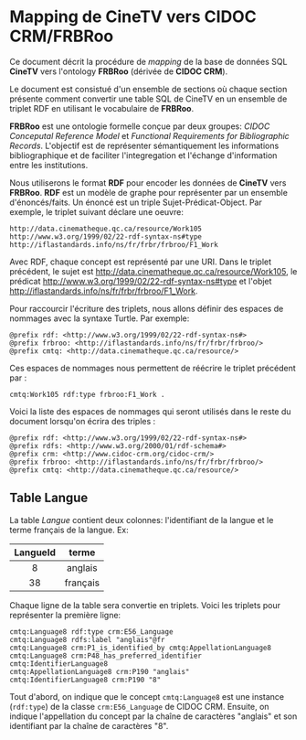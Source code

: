 # Mapping de CineTV vers CIDOC CRM/FRBRoo

Ce document décrit la procédure de *mapping* de la base de données SQL **CineTV** vers l'ontology **FRBRoo** (dérivée de **CIDOC CRM**).

Le document est consistué d'un ensemble de sections où chaque section présente comment convertir une table SQL de CineTV en un ensemble de triplet RDF en utilisant le vocabulaire de **FRBRoo**.

**FRBRoo** est une ontologie formelle conçue par deux groupes: *CIDOC Conceputal Reference Model* et *Functional Requirements for Bibliographic Records*. L'objectif est de représenter sémantiquement les informations bibliographique et de faciliter l'integregation et l'échange d'information entre les institutions.

Nous utiliserons le format **RDF** pour encoder les données de **CineTV** vers **FRBRoo**. **RDF** est un modèle de graphe pour représenter par un ensemble d'énoncés/faits. Un énoncé est un triple Sujet-Prédicat-Object. Par exemple, le triplet suivant déclare une oeuvre:

```
http://data.cinematheque.qc.ca/resource/Work105 http://www.w3.org/1999/02/22-rdf-syntax-ns#type http://iflastandards.info/ns/fr/frbr/frbroo/F1_Work
```

Avec RDF, chaque concept est représenté par une URI. Dans le triplet précédent, le sujet est http://data.cinematheque.qc.ca/resource/Work105, le prédicat http://www.w3.org/1999/02/22-rdf-syntax-ns#type et l'objet http://iflastandards.info/ns/fr/frbr/frbroo/F1_Work.

Pour raccourcir l'écriture des triplets, nous allons définir des espaces de nommages avec la syntaxe Turtle. Par exemple:

```
@prefix rdf: <http://www.w3.org/1999/02/22-rdf-syntax-ns#>
@prefix frbroo: <http://iflastandards.info/ns/fr/frbr/frbroo/>
@prefix cmtq: <http://data.cinematheque.qc.ca/resource/>
```

Ces espaces de nommages nous permettent de réécrire le triplet précédent par :

```
cmtq:Work105 rdf:type frbroo:F1_Work .
```

Voici la liste des espaces de nommages qui seront utilisés dans le reste du document lorsqu'on écrira des triples :

```
@prefix rdf: <http://www.w3.org/1999/02/22-rdf-syntax-ns#>
@prefix rdfs: <http://www.w3.org/2000/01/rdf-schema#>
@prefix crm: <http://www.cidoc-crm.org/cidoc-crm/>
@prefix frbroo: <http://iflastandards.info/ns/fr/frbr/frbroo/>
@prefix cmtq: <http://data.cinematheque.qc.ca/resource/>
```

## Table Langue

La table *Langue* contient deux colonnes: l'identifiant de la langue et le terme français de la langue. Ex: 

| LangueId | terme |
| :-: | :-: | 
| 8 | anglais   |
| 38   | français |

Chaque ligne de la table sera convertie en triplets. Voici les triplets pour représenter la première ligne:

```
cmtq:Language8 rdf:type crm:E56_Language
cmtq:Language8 rdfs:label "anglais"@fr
cmtq:Language8 crm:P1_is_identified_by cmtq:AppellationLanguage8
cmtq:Language8 crm:P48_has_preferred_identifier cmtq:IdentifierLanguage8
cmtq:AppellationLanguage8 crm:P190 "anglais"
cmtq:IdentifierLanguage8 crm:P190 "8"
```

Tout d'abord, on indique que le concept `cmtq:Language8` est une instance (`rdf:type`) de la classe `crm:E56_Language` de CIDOC CRM. Ensuite, on indique l'appellation du concept par la chaîne de caractères "anglais" et son identifiant par la chaîne de caractères "8".